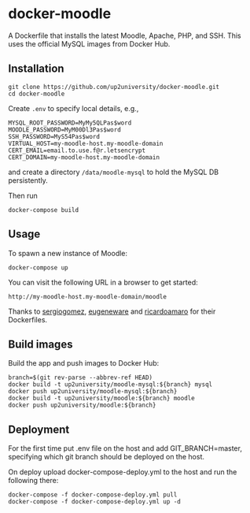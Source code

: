 docker-moodle
=============

A Dockerfile that installs the latest Moodle, Apache, PHP, and SSH. This uses the official MySQL images from Docker Hub.

## Installation

```
git clone https://github.com/up2university/docker-moodle.git
cd docker-moodle
```

Create ```.env``` to specify local details, e.g.,

```
MYSQL_ROOT_PASSWORD=MyMy5QLPas$word
MOODLE_PASSWORD=MyM00Dl3Pas$word
SSH_PASSWORD=MyS54Pas$word
VIRTUAL_HOST=my-moodle-host.my-moodle-domain
CERT_EMAIL=email.to.use.f@r.letsencrypt
CERT_DOMAIN=my-moodle-host.my-moodle-domain
```

and create a directory ```/data/moodle-mysql``` to hold the MySQL DB persistently.

Then run

```
docker-compose build
```

## Usage

To spawn a new instance of Moodle:

```
docker-compose up
```

You can visit the following URL in a browser to get started:

```
http://my-moodle-host.my-moodle-domain/moodle
```

Thanks to [sergiogomez](https://github.com/sergiogomez), [eugeneware](https://github.com/eugeneware) and [ricardoamaro](https://github.com/ricardoamaro) for their Dockerfiles.

## Build images

Build the app and push images to Docker Hub:

```
branch=$(git rev-parse --abbrev-ref HEAD)
docker build -t up2university/moodle-mysql:${branch} mysql
docker push up2university/moodle-mysql:${branch}
docker build -t up2university/moodle:${branch} moodle
docker push up2university/moodle:${branch}
```

## Deployment

For the first time put .env file on the host and add GIT_BRANCH=master, specifying which git branch should be deployed on the host.

On deploy upload docker-compose-deploy.yml to the host and run the following there:

```
docker-compose -f docker-compose-deploy.yml pull
docker-compose -f docker-compose-deploy.yml up -d
```

